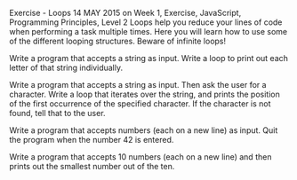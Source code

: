 Exercise - Loops
14 MAY 2015 on Week 1, Exercise, JavaScript, Programming Principles, Level 2
Loops help you reduce your lines of code when performing a task multiple times. Here you will learn how to use some of the different looping structures. Beware of infinite loops!

Write a program that accepts a string as input. Write a loop to print out each letter of that string individually.

Write a program that accepts a string as input. Then ask the user for a character. Write a loop that iterates over the string, and prints the position of the first occurrence of the specified character. If the character is not found, tell that to the user.

Write a program that accepts numbers (each on a new line) as input. Quit the program when the number 42 is entered.

Write a program that accepts 10 numbers (each on a new line) and then prints out the smallest number out of the ten.

